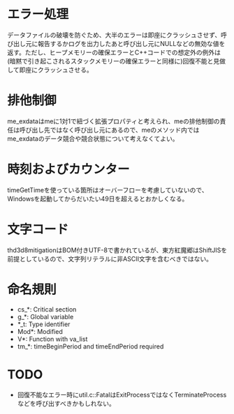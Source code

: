 # エラー処理

データファイルの破壊を防ぐため、大半のエラーは即座にクラッシュさせず、呼び出し元に報告するかログを出力したあと呼び出し元にNULLなどの無効な値を返す。ただし、ヒープメモリーの確保エラーとC++コードでの想定外の例外は(暗黙で引き起こされるスタックメモリーの確保エラーと同様に)回復不能と見做して即座にクラッシュさせる。

# 排他制御

me_exdataはmeに1対1で紐づく拡張プロパティと考えられ、meの排他制御の責任は呼び出し先ではなく呼び出し元にあるので、meのメソッド内ではme_exdataのデータ競合や競合状態について考えなくてよい。

# 時刻およびカウンター

timeGetTimeを使っている箇所はオーバーフローを考慮していないので、Windowsを起動してからだいたい49日を超えるとおかしくなる。

# 文字コード

thd3d8mitigationはBOM付きUTF-8で書かれているが、東方紅魔郷はShiftJISを前提としているので、文字列リテラルに非ASCII文字を含むべきではない。

# 命名規則

- cs_\*: Critical section
- g_\*: Global variable
- \*_t: Type identifier
- Mod\*: Modified
- V\*: Function with va_list
- tm_\*: timeBeginPeriod and timeEndPeriod required

# TODO

- 回復不能なエラー時にutil.c::FatalはExitProcessではなくTerminateProcessなどを呼び出すべきかもしれない。
